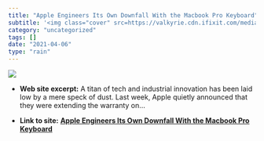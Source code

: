 ```yaml
---
title: "Apple Engineers Its Own Downfall With the Macbook Pro Keyboard"
subtitle: '<img class="cover" src=https://valkyrie.cdn.ifixit.com/media/2018/06/05172813/macbook-pro-keyboard-s...'
category: "uncategorized"
tags: []
date: "2021-04-06"
type: "rain"
---
```

<img class="cover" src=https://valkyrie.cdn.ifixit.com/media/2018/06/05172813/macbook-pro-keyboard-scaled.jpeg>



* **Web site excerpt:** A titan of tech and industrial innovation has been laid low by a mere speck of dust. Last week, Apple quietly announced that they were extending the warranty on…

* **Link to site:** **[Apple Engineers Its Own Downfall With the Macbook Pro Keyboard](https://ifixit.org/blog/10229/macbook-pro-keyboard)**